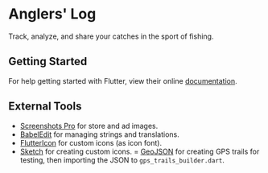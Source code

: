 # Anglers' Log

Track, analyze, and share your catches in the sport of fishing.

## Getting Started

For help getting started with Flutter, view their online
[documentation](https://flutter.io/).

## External Tools
- [Screenshots Pro](https://screenshots.pro) for store and ad images.
- [BabelEdit](https://www.codeandweb.com/babeledit) for managing strings and translations.
- [FlutterIcon](https://pub.dev/packages/fluttericon) for custom icons (as icon font).
- [Sketch](https://www.sketch.com) for creating custom icons.
= [GeoJSON](https://geojson.io/#map=15.59/43.26147/-81.071731) for creating GPS trails for testing, then importing the JSON to `gps_trails_builder.dart`.
